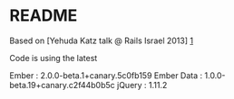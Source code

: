 # README

Based on [Yehuda Katz talk @ Rails Israel 2013] [1]

Code is using the latest 

Ember      : 2.0.0-beta.1+canary.5c0fb159
Ember Data : 1.0.0-beta.19+canary.c2f44b0b5c
jQuery     : 1.11.2


[1]:http://confreaks.tv/videos/railsisrael2013-off-the-menu-building-a-client-side-with-ember-and-rails